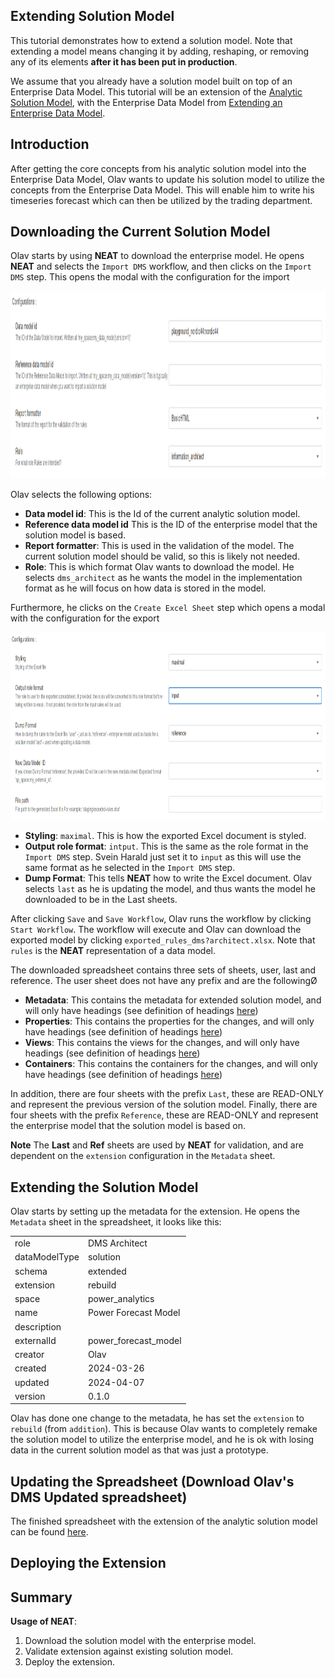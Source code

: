 ## Extending Solution Model

This tutorial demonstrates how to extend a solution model. Note that extending a model means changing it
by adding, reshaping, or removing any of its elements **after it has been put in production**.

We assume that you already have a solution model built on top of an Enterprise Data Model. This
tutorial will be an extension of the [Analytic Solution Model](./part-2-analytic-solution),
with the Enterprise Data Model from [Extending an Enterprise Data Model](./part-3-extending-enterprise-model).

## Introduction
After getting the core concepts from his analytic solution model into the Enterprise Data Model, Olav
wants to update his solution model to utilize the concepts from the Enterprise Data Model. This will enable
him to write his timeseries forecast which can then be utilized by the trading department.

## Downloading the Current Solution Model

Olav starts by using **NEAT** to download the enterprise model. He opens **NEAT** and selects the `Import DMS`
workflow, and then clicks on the `Import DMS` step. This opens the modal with the configuration for the import

<img src="../../artifacts/figs/life_cycle_download_reference_model_analytic_soluteion_model.png" height="300">

Olav selects the following options:

* **Data model id**: This is the Id of the current analytic solution model.
* **Reference data model id** This is the ID of the enterprise model that the solution model is based.
* **Report formatter**: This is used in the validation of the model. The current solution model should be valid,
  so this is likely not needed.
* **Role**: This is which format Olav wants to download the model. He selects `dms_architect` as he wants the
  model in the implementation format as he will focus on how data is stored in the model.

Furthermore, he clicks on the `Create Excel Sheet` step which opens a modal with the configuration for the export

<img src="../../artifacts/figs/life_cycle_download_reference_model_analytic_solution_model_export.png" height="300">

* **Styling**: `maximal`. This is how the exported Excel document is styled.
* **Output role format**: `intput`. This is the same as the role format in the `Import DMS` step. Svein Harald
  just set it to `input` as this will use the same format as he selected in the `Import DMS` step.
* **Dump Format**: This tells **NEAT** how to write the Excel document. Olav selects `last`
  as he is updating the model, and thus wants the model he downloaded to be in the Last sheets.

After clicking `Save` and `Save Workflow`, Olav runs the workflow by clicking `Start Workflow`. The workflow
will execute and Olav can download the exported model by clicking `exported_rules_dms?architect.xlsx`.
Note that `rules` is the **NEAT** representation of a data model.

The downloaded spreadsheet contains three sets of sheets, user, last and reference. The user sheet does
not have any prefix and are the followingØ

* **Metadata**: This contains the metadata for extended solution model, and will only have headings
  (see definition of headings [here](../../terminology/rules.md#metadata-sheet))
* **Properties**: This contains the properties for the changes, and will only have headings
  (see definition of headings [here](../../terminology/rules.md#properties-sheet))
* **Views**: This contains the views for the changes, and will only have headings
  (see definition of headings [here](../../terminology/rules.md#views-sheet))
* **Containers**: This contains the containers for the changes, and will only have headings
  (see definition of headings [here](../../terminology/rules.md#containers-sheet))

In addition, there are four sheets with the prefix `Last`, these are READ-ONLY and represent the previous
version of the solution model. Finally, there are four sheets with the prefix `Reference`, these are READ-ONLY
and represent the enterprise model that the solution model is based on.

**Note** The **Last** and **Ref** sheets are used by **NEAT** for validation, and are dependent on the `extension`
configuration in the `Metadata` sheet.

## Extending the Solution Model

Olav starts by setting up the metadata for the extension. He opens the `Metadata` sheet in the spreadsheet,
it looks like this:

|               |                      |
|---------------|----------------------|
| role          | DMS Architect        |
| dataModelType | solution             |
| schema        | extended             |
| extension     | rebuild              |
| space         | power_analytics      |
| name          | Power Forecast Model |
| description   |                      |
| externalId    | power_forecast_model |
| creator       | Olav                 |
| created       | 2024-03-26           |
| updated       | 2024-04-07           |
| version       | 0.1.0                |

Olav has done one change to the metadata, he has set the `extension` to `rebuild` (from `addition`). This is because
Olav wants to completely remake the solution model to utilize the enterprise model, and he is ok with
losing data in the current solution model as that was just a prototype.



## Updating the Spreadsheet (Download Olav's DMS Updated spreadsheet)

The finished spreadsheet with the extension of the analytic solution model can be found
[here](../../artifacts/figs/dms_rebuild_olav.xlsx).


## Deploying the Extension

## Summary

**Usage of NEAT**:

1. Download the solution model with the enterprise model.
2. Validate extension against existing solution model.
3. Deploy the extension.
